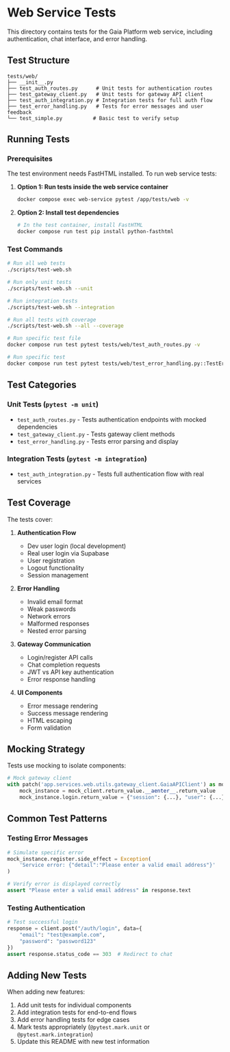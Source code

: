 # Web Service Tests

This directory contains tests for the Gaia Platform web service, including authentication, chat interface, and error handling.

## Test Structure

```
tests/web/
├── __init__.py
├── test_auth_routes.py      # Unit tests for authentication routes
├── test_gateway_client.py   # Unit tests for gateway API client
├── test_auth_integration.py # Integration tests for full auth flow
├── test_error_handling.py   # Tests for error messages and user feedback
└── test_simple.py          # Basic test to verify setup
```

## Running Tests

### Prerequisites

The test environment needs FastHTML installed. To run web service tests:

1. **Option 1: Run tests inside the web service container**
   ```bash
   docker compose exec web-service pytest /app/tests/web -v
   ```

2. **Option 2: Install test dependencies**
   ```bash
   # In the test container, install FastHTML
   docker compose run test pip install python-fasthtml
   ```

### Test Commands

```bash
# Run all web tests
./scripts/test-web.sh

# Run only unit tests
./scripts/test-web.sh --unit

# Run integration tests
./scripts/test-web.sh --integration

# Run all tests with coverage
./scripts/test-web.sh --all --coverage

# Run specific test file
docker compose run test pytest tests/web/test_auth_routes.py -v

# Run specific test
docker compose run test pytest tests/web/test_error_handling.py::TestErrorHandling::test_error_message_component -v
```

## Test Categories

### Unit Tests (`pytest -m unit`)
- `test_auth_routes.py` - Tests authentication endpoints with mocked dependencies
- `test_gateway_client.py` - Tests gateway client methods
- `test_error_handling.py` - Tests error parsing and display

### Integration Tests (`pytest -m integration`)
- `test_auth_integration.py` - Tests full authentication flow with real services

## Test Coverage

The tests cover:

1. **Authentication Flow**
   - Dev user login (local development)
   - Real user login via Supabase
   - User registration
   - Logout functionality
   - Session management

2. **Error Handling**
   - Invalid email format
   - Weak passwords
   - Network errors
   - Malformed responses
   - Nested error parsing

3. **Gateway Communication**
   - Login/register API calls
   - Chat completion requests
   - JWT vs API key authentication
   - Error response handling

4. **UI Components**
   - Error message rendering
   - Success message rendering
   - HTML escaping
   - Form validation

## Mocking Strategy

Tests use mocking to isolate components:

```python
# Mock gateway client
with patch('app.services.web.utils.gateway_client.GaiaAPIClient') as mock_client:
    mock_instance = mock_client.return_value.__aenter__.return_value
    mock_instance.login.return_value = {"session": {...}, "user": {...}}
```

## Common Test Patterns

### Testing Error Messages
```python
# Simulate specific error
mock_instance.register.side_effect = Exception(
    'Service error: {"detail":"Please enter a valid email address"}'
)

# Verify error is displayed correctly
assert "Please enter a valid email address" in response.text
```

### Testing Authentication
```python
# Test successful login
response = client.post("/auth/login", data={
    "email": "test@example.com",
    "password": "password123"
})
assert response.status_code == 303  # Redirect to chat
```

## Adding New Tests

When adding new features:

1. Add unit tests for individual components
2. Add integration tests for end-to-end flows
3. Add error handling tests for edge cases
4. Mark tests appropriately (`@pytest.mark.unit` or `@pytest.mark.integration`)
5. Update this README with new test information